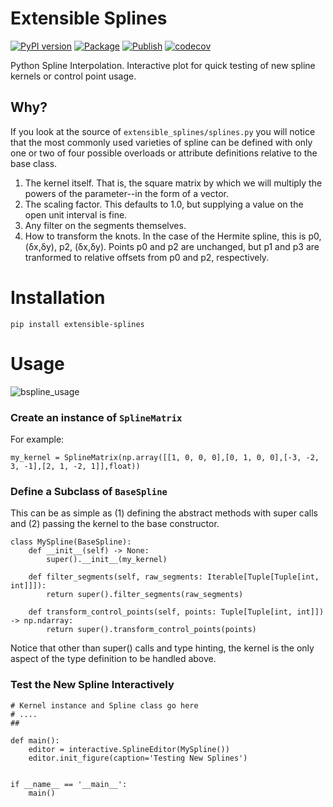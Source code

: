 # Extensible Splines
[![PyPI version](https://badge.fury.io/py/extensible-splines.svg)](https://badge.fury.io/py/extensible-splines)
[![Package](https://github.com/egoughnour/extensible-splines/actions/workflows/python-package.yml/badge.svg)](https://github.com/egoughnour/extensible-splines/actions/workflows/python-package.yml/badge.svg)
[![Publish](https://github.com/egoughnour/extensible-splines/actions/workflows/python-publish.yml/badge.svg)](https://github.com/egoughnour/extensible-splines/actions/workflows/python-publish.yml/badge.svg)
[![codecov](https://codecov.io/gh/egoughnour/extensible-splines/graph/badge.svg?token=MELC9EGTYU)](https://codecov.io/gh/egoughnour/extensible-splines)

Python Spline Interpolation. Interactive plot for quick testing of new spline kernels or control point usage.  

## Why?

If you look at the source of `extensible_splines/splines.py` you will notice that the most commonly used varieties of spline can be defined with only one or two of four possible overloads or attribute definitions relative to the base class.

1. The kernel itself. That is, the square matrix by which we will multiply the powers of the parameter--in the form of a vector.
2. The scaling factor.  This defaults to 1.0, but supplying a value on the open unit interval is fine.
3. Any filter on the segments themselves.
4. How to transform the knots. In the case of the Hermite spline, this is p0, (δx,δy), p2, (δx,δy).  Points p0 and p2 are unchanged, but p1 and p3 are tranformed to relative offsets from p0 and p2, respectively.

# Installation

````
pip install extensible-splines
````

# Usage

![bspline_usage](https://github.com/egoughnour/extensible-splines/assets/457471/4e9676a4-6c33-4a98-889e-93bc47dae9cc)

### Create an instance of `SplineMatrix`
For example:

````
my_kernel = SplineMatrix(np.array([[1, 0, 0, 0],[0, 1, 0, 0],[-3, -2, 3, -1],[2, 1, -2, 1]],float))
````

### Define a Subclass of `BaseSpline`
This can be as simple as (1) defining the abstract methods with super calls and (2) passing the kernel to the base constructor.

````
class MySpline(BaseSpline):
    def __init__(self) -> None:
        super().__init__(my_kernel)
    
    def filter_segments(self, raw_segments: Iterable[Tuple[Tuple[int, int]]]):
        return super().filter_segments(raw_segments)

    def transform_control_points(self, points: Tuple[Tuple[int, int]]) -> np.ndarray:
        return super().transform_control_points(points)
````

Notice that other than super() calls and type hinting, the kernel is the only aspect of the type definition to be handled above.

### Test the New Spline Interactively

````
# Kernel instance and Spline class go here
# ....
##

def main():
    editor = interactive.SplineEditor(MySpline())
    editor.init_figure(caption='Testing New Splines')


if __name__ == '__main__':
    main()
````
